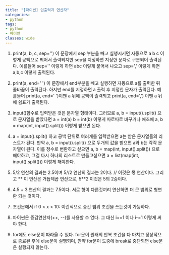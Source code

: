 ```yaml
---
title: "[파이썬] 입출력과 연산자"
categories:
- python
tags:
- python
- 파이썬
classes: wide
---
```


1. print(a, b, c, sep='') 이 문장에서 sep 부분을 빼고 실행시키면 자동으로 a b c 이렇게 공백으로 띄어서 출력되지만 sep을 지정하면 지정한 문자로 구분되어 출력된다. 예를들어 sep='' 이렇게 하면 abc 이렇게 붙어서 나오고 sep=',' 이렇게 하면 a,b,c 이렇게 출력된다.

2. print(a, end=' ') 이 문장에서 end부분을 빼고 실행하면 자동으로 a를 출력한 뒤 줄바꿈이 출력된다. 하지만 end를 지정하면 a 출력 후 지정한 문자가 출력된다. 예를들어 print(a, end=' ')이땐 a 뒤에 공백이 출력되고 print(a, end=',') 이땐 a 뒤에 쉼표가 출력된다.

3. input()함수로 입력받은 것은 문자열 형태이다. 그러므로 a, b = input().split() 으로 문자열을 받았다면 a = int(a) b = int(b) 이렇게 따로따로 바꾸거나 애초에 a, b = map(int, input().split()) 이렇게 받으면 된다.

4. a = input().split() 하고 공백 단위로 여러개를 입력받으면 a는 받은 문자열들의 리스트가 된다. 만약 a, b = input().split() 으로 두개의 값을 받으면 a와 b는 각각 문자열이 된다. 이를 정수로 변환하고 싶으면 a, b = map(int, input().split()) 으로 해야하고, 그걸 다시 하나의 리스트로 만들고싶으면 a = list(map(int, input().split())) 이렇게 해야한다.

5. 5/2 연산의 결과는 2.5이며 5//2 연산의 결과는 2이다. // 이것은 몫 연산이다. 그리고 ** 이 연산은 거듭제곱 연산으로, 5**2 이것은 5의 2승이다.<br>

6. 4.5 + 3 연산의 결과는 7.5이다. 서로 형이 다른것끼리 연산하면 더 큰 범위로 형변환 되는 것이다.

7. 조건문에서 if 0 < x < 10: 이런식으로 중간 범위 조건을 쓰는것이 가능하다.

8. 파이썬은 증감연산자(++, --)를 사용할 수 없다. 그 대신 i+=1 이나 i-=1 이렇게 써야 한다.

9. for에도 else문이 따라올 수 있다. for문이 원래의 반복 조건을 다 마치고 정상적으로 종료된 후에 else문이 실행되며, 만약 for문이 도중에 break로 중단되면 else문은 실행되지 않는다.